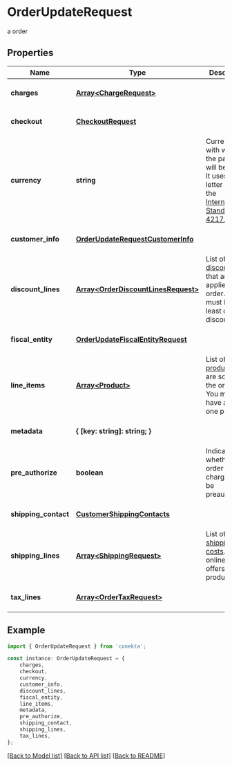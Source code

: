 # OrderUpdateRequest

a order

## Properties

Name | Type | Description | Notes
------------ | ------------- | ------------- | -------------
**charges** | [**Array&lt;ChargeRequest&gt;**](ChargeRequest.md) |  | [optional] [default to undefined]
**checkout** | [**CheckoutRequest**](CheckoutRequest.md) |  | [optional] [default to undefined]
**currency** | **string** | Currency with which the payment will be made. It uses the 3-letter code of the [International Standard ISO 4217.](https://es.wikipedia.org/wiki/ISO_4217) | [optional] [default to undefined]
**customer_info** | [**OrderUpdateRequestCustomerInfo**](OrderUpdateRequestCustomerInfo.md) |  | [optional] [default to undefined]
**discount_lines** | [**Array&lt;OrderDiscountLinesRequest&gt;**](OrderDiscountLinesRequest.md) | List of [discounts](https://developers.conekta.com/v2.2.0/reference/orderscreatediscountline) that are applied to the order. You must have at least one discount. | [optional] [default to undefined]
**fiscal_entity** | [**OrderUpdateFiscalEntityRequest**](OrderUpdateFiscalEntityRequest.md) |  | [optional] [default to undefined]
**line_items** | [**Array&lt;Product&gt;**](Product.md) | List of [products](https://developers.conekta.com/v2.2.0/reference/orderscreateproduct) that are sold in the order. You must have at least one product. | [optional] [default to undefined]
**metadata** | **{ [key: string]: string; }** |  | [optional] [default to undefined]
**pre_authorize** | **boolean** | Indicates whether the order charges must be preauthorized | [optional] [default to false]
**shipping_contact** | [**CustomerShippingContacts**](CustomerShippingContacts.md) |  | [optional] [default to undefined]
**shipping_lines** | [**Array&lt;ShippingRequest&gt;**](ShippingRequest.md) | List of [shipping costs](https://developers.conekta.com/v2.2.0/reference/orderscreateshipping). If the online store offers digital products. | [optional] [default to undefined]
**tax_lines** | [**Array&lt;OrderTaxRequest&gt;**](OrderTaxRequest.md) |  | [optional] [default to undefined]

## Example

```typescript
import { OrderUpdateRequest } from 'conekta';

const instance: OrderUpdateRequest = {
    charges,
    checkout,
    currency,
    customer_info,
    discount_lines,
    fiscal_entity,
    line_items,
    metadata,
    pre_authorize,
    shipping_contact,
    shipping_lines,
    tax_lines,
};
```

[[Back to Model list]](../README.md#documentation-for-models) [[Back to API list]](../README.md#documentation-for-api-endpoints) [[Back to README]](../README.md)
